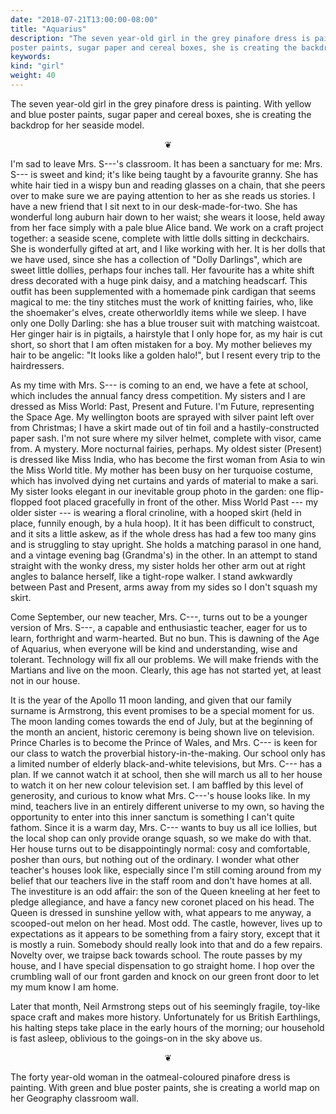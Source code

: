 ```yaml
---
date: "2018-07-21T13:00:00-08:00"
title: "Aquarius"
description: "The seven year-old girl in the grey pinafore dress is painting. With yellow and blue
poster paints, sugar paper and cereal boxes, she is creating the backdrop for her seaside model."
keywords:
kind: "girl"
weight: 40
---
```


The seven year-old girl in the grey pinafore dress is painting. With yellow and blue poster paints,
sugar paper and cereal boxes, she is creating the backdrop for her seaside model.

<p style="text-align: center;">
❦
</p>

I'm sad to leave Mrs. S---'s classroom. It has been a sanctuary for me: Mrs. S--- is sweet and kind;
it's like being taught by a favourite granny. She has white hair tied in a wispy bun and reading
glasses on a chain, that she peers over to make sure we are paying attention to her as she reads us
stories. I have a new friend that I sit next to in our desk-made-for-two. She has wonderful long
auburn hair down to her waist; she wears it loose, held away from her face simply with a pale blue
Alice band. We work on a craft project together: a seaside scene, complete with little dolls sitting
in deckchairs. She is wonderfully gifted at art, and I like working with her. It is her dolls that
we have used, since she has a collection of "Dolly Darlings", which are sweet little dollies,
perhaps four inches tall. Her favourite has a white shift dress decorated with a huge pink daisy,
and a matching headscarf. This outfit has been supplemented with a homemade pink cardigan that seems
magical to me: the tiny stitches must the work of knitting fairies, who, like the shoemaker's elves,
create otherworldly items while we sleep. I have only one Dolly Darling: she has a blue trouser suit
with matching waistcoat. Her ginger hair is in pigtails, a hairstyle that I only hope for, as my
hair is cut short, so short that I am often mistaken for a boy. My mother believes my hair to be
angelic: "It looks like a golden halo!", but I resent every trip to the hairdressers.

As my time with Mrs. S--- is coming to an end, we have a fete at school, which includes the annual
fancy dress competition. My sisters and I are dressed as Miss World: Past, Present and Future. I'm
Future, representing the Space Age. My wellington boots are sprayed with silver paint left over from
Christmas; I have a skirt made out of tin foil and a hastily-constructed paper sash. I'm not sure
where my silver helmet, complete with visor, came from. A mystery. More nocturnal fairies, perhaps.
My oldest sister (Present) is dressed like Miss India, who has become the first woman from Asia to
win the Miss World title. My mother has been busy on her turquoise costume, which has involved dying
net curtains and yards of material to make a sari. My sister looks elegant in our inevitable group
photo in the garden: one flip-flopped foot placed gracefully in front of the other. Miss World Past
--- my older sister --- is wearing a floral crinoline, with a hooped skirt (held in place, funnily
enough, by a hula hoop). It it has been difficult to construct, and it sits a little askew, as if
the whole dress has had a few too many gins and is struggling to stay upright. She holds a matching
parasol in one hand, and a vintage evening bag (Grandma's) in the other. In an attempt to stand
straight with the wonky dress, my sister holds her other arm out at right angles to balance herself,
like a tight-rope walker. I stand awkwardly between Past and Present, arms away from my sides so I
don't squash my skirt.

Come September, our new teacher, Mrs. C---, turns out to be a younger version of Mrs. S---, a
capable and enthusiastic teacher, eager for us to learn, forthright and warm-hearted. But no bun.
This is dawning of the Age of Aquarius, when everyone will be kind and understanding, wise and
tolerant. Technology will fix all our problems. We will make friends with the Martians and live on
the moon. Clearly, this age has not started yet, at least not in our
house.

It is the year of the Apollo 11 moon landing, and given that our family surname is Armstrong, this
event promises to be a special moment for us. The moon landing comes towards the end of July, but at
the beginning of the month an ancient, historic ceremony is being shown live on television. Prince
Charles is to become the Prince of Wales, and Mrs. C--- is keen for our class to watch the
proverbial history-in-the-making. Our school only has a limited number of elderly black-and-white
televisions, but Mrs. C--- has a plan. If we cannot watch it at school, then she will march us all
to her house to watch it on her new colour television set. I am baffled by this level of generosity,
and curious to know what Mrs. C---'s house looks like. In my mind, teachers live in an entirely
different universe to my own, so having the opportunity to enter into this inner sanctum is
something I can't quite fathom. Since it is a warm day, Mrs. C--- wants to buy us all ice lollies,
but the local shop can only provide orange squash, so we make do with that. Her house turns out to
be disappointingly normal: cosy and comfortable, posher than ours, but nothing out of the ordinary.
I wonder what other teacher's houses look like, especially since I'm still coming around from my
belief that our teachers live in the staff room and don't have homes at all. The investiture is an
odd affair: the son of the Queen kneeling at her feet to pledge allegiance, and have a fancy new
coronet placed on his head. The Queen is dressed in sunshine yellow with, what appears to me anyway,
a scooped-out melon on her head. Most odd. The castle, however, lives up to expectations as it
appears to be something from a fairy story, except that it is mostly a ruin. Somebody should really
look into that and do a few repairs. Novelty over, we traipse back towards school. The route passes
by my house, and I have special dispensation to go straight home. I hop over the crumbling wall of
our front garden and knock on our green front door to let my mum know I am home.

Later that month, Neil Armstrong steps out of his seemingly fragile, toy-like space craft and makes
more history. Unfortunately for us British Earthlings, his halting steps take place in the early
hours of the morning; our household is fast asleep, oblivious to the goings-on in the sky above us.

<p style="text-align: center;">
❦
</p>

The forty year-old woman in the oatmeal-coloured pinafore dress is painting. With green and blue
poster paints, she is creating a world map on her Geography classroom wall.
